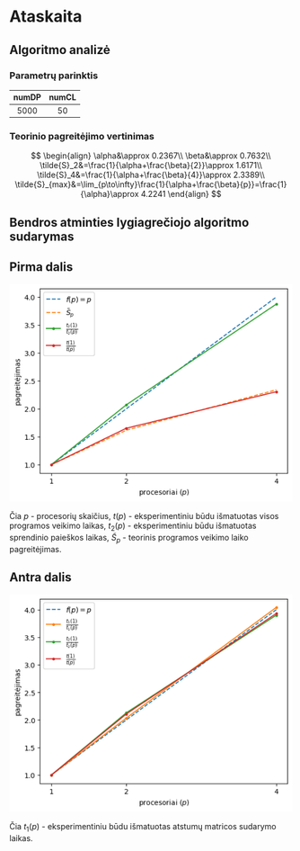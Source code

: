 # Ataskaita

## Algoritmo analizė

### Parametrų parinktis

| numDP | numCL |
| :---: | :---: |
| 5000  |  50   |

### Teorinio pagreitėjimo vertinimas

$$
\begin{align}
\alpha&\approx 0.2367\\
\beta&\approx 0.7632\\
\tilde{S}_2&=\frac{1}{\alpha+\frac{\beta}{2}}\approx 1.6171\\
\tilde{S}_4&=\frac{1}{\alpha+\frac{\beta}{4}}\approx 2.3389\\
\tilde{S}_{max}&=\lim_{p\to\infty}\frac{1}{\alpha+\frac{\beta}{p}}=\frac{1}{\alpha}\approx 4.2241
\end{align}
$$

## Bendros atminties lygiagrečiojo algoritmo sudarymas

## Pirma dalis

![Plot 1](./plot-1.png)

Čia $p$ - procesorių skaičius, $t(p)$ - eksperimentiniu būdu išmatuotas visos programos veikimo laikas, $t_2(p)$ - eksperimentiniu būdu išmatuotas sprendinio paieškos laikas, $\tilde{S}_p$ - teorinis programos veikimo laiko pagreitėjimas.

## Antra dalis

![Plot 2](./plot-2.png)

Čia $t_1(p)$ - eksperimentiniu būdu išmatuotas atstumų matricos sudarymo laikas.
